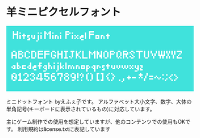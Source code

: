 ﻿# 羊ミニピクセルフォント

![フォントイメージ](https://github.com/Epheko/HitsujiMiniPixelFont/blob/main/FontImage.png)

ミニドットフォント byえふぇ子です。
アルファベット大小文字、数字、大体の半角記号(キーボードに表示されているもの)に対応しています。

主にゲーム制作での使用を想定していますが、他のコンテンツでの使用もOKです。
利用規約はlicense.txtに表記しています
